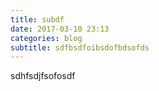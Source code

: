 ```yaml
---
title: subdf
date: 2017-03-10 23:13
categories: blog
subtitle: sdfbsdfoibsdofbdsofds
---
```

sdhfsdjfsofosdf
